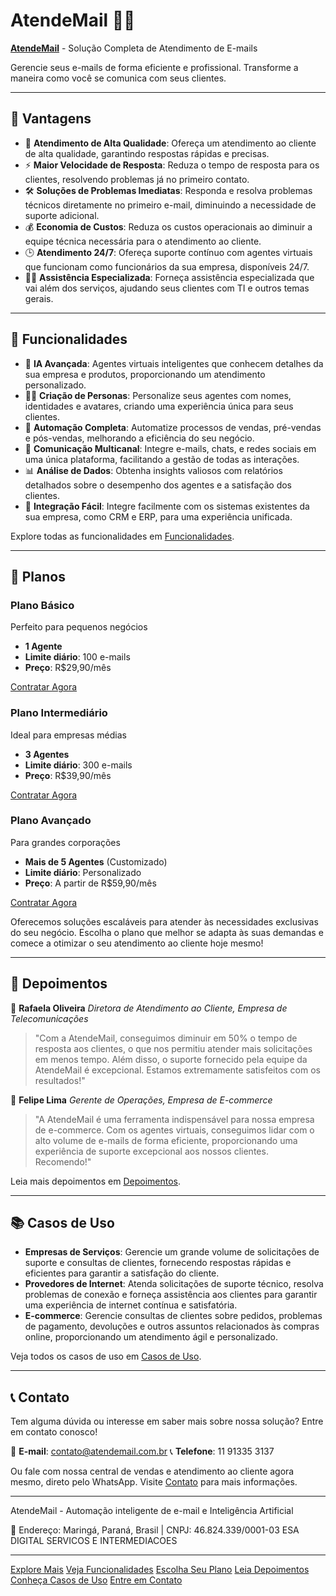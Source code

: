 # AtendeMail 📧✨

**[AtendeMail](https://www.atendemail.com.br)** - Solução Completa de Atendimento de E-mails

Gerencie seus e-mails de forma eficiente e profissional. Transforme a maneira como você se comunica com seus clientes.

---

## 🚀 Vantagens

- 🌟 **Atendimento de Alta Qualidade**: Ofereça um atendimento ao cliente de alta qualidade, garantindo respostas rápidas e precisas.
- ⚡ **Maior Velocidade de Resposta**: Reduza o tempo de resposta para os clientes, resolvendo problemas já no primeiro contato.
- 🛠️ **Soluções de Problemas Imediatas**: Responda e resolva problemas técnicos diretamente no primeiro e-mail, diminuindo a necessidade de suporte adicional.
- 💰 **Economia de Custos**: Reduza os custos operacionais ao diminuir a equipe técnica necessária para o atendimento ao cliente.
- 🕒 **Atendimento 24/7**: Ofereça suporte contínuo com agentes virtuais que funcionam como funcionários da sua empresa, disponíveis 24/7.
- 👨‍🔧 **Assistência Especializada**: Forneça assistência especializada que vai além dos serviços, ajudando seus clientes com TI e outros temas gerais.

---

## 🔧 Funcionalidades

- 🤖 **IA Avançada**: Agentes virtuais inteligentes que conhecem detalhes da sua empresa e produtos, proporcionando um atendimento personalizado.
- 🧑‍🎨 **Criação de Personas**: Personalize seus agentes com nomes, identidades e avatares, criando uma experiência única para seus clientes.
- 🔄 **Automação Completa**: Automatize processos de vendas, pré-vendas e pós-vendas, melhorando a eficiência do seu negócio.
- 📲 **Comunicação Multicanal**: Integre e-mails, chats, e redes sociais em uma única plataforma, facilitando a gestão de todas as interações.
- 📊 **Análise de Dados**: Obtenha insights valiosos com relatórios detalhados sobre o desempenho dos agentes e a satisfação dos clientes.
- 🔗 **Integração Fácil**: Integre facilmente com os sistemas existentes da sua empresa, como CRM e ERP, para uma experiência unificada.

Explore todas as funcionalidades em [Funcionalidades](https://atendemail.com.br/#functionalities).

---

## 💼 Planos

### Plano Básico
Perfeito para pequenos negócios
- **1 Agente**
- **Limite diário**: 100 e-mails
- **Preço**: R$29,90/mês

[Contratar Agora](https://www.atendemail.com.br/#pricing)

### Plano Intermediário
Ideal para empresas médias
- **3 Agentes**
- **Limite diário**: 300 e-mails
- **Preço**: R$39,90/mês

[Contratar Agora](https://www.atendemail.com.br/#pricing)

### Plano Avançado
Para grandes corporações
- **Mais de 5 Agentes** (Customizado)
- **Limite diário**: Personalizado
- **Preço**: A partir de R$59,90/mês

[Contratar Agora](https://www.atendemail.com.br/#pricing)

Oferecemos soluções escaláveis para atender às necessidades exclusivas do seu negócio. Escolha o plano que melhor se adapta às suas demandas e comece a otimizar o seu atendimento ao cliente hoje mesmo!

---

## 🌟 Depoimentos

📢 **Rafaela Oliveira**
*Diretora de Atendimento ao Cliente, Empresa de Telecomunicações*
> "Com a AtendeMail, conseguimos diminuir em 50% o tempo de resposta aos clientes, o que nos permitiu atender mais solicitações em menos tempo. Além disso, o suporte fornecido pela equipe da AtendeMail é excepcional. Estamos extremamente satisfeitos com os resultados!"

📢 **Felipe Lima**
*Gerente de Operações, Empresa de E-commerce*
> "A AtendeMail é uma ferramenta indispensável para nossa empresa de e-commerce. Com os agentes virtuais, conseguimos lidar com o alto volume de e-mails de forma eficiente, proporcionando uma experiência de suporte excepcional aos nossos clientes. Recomendo!"

Leia mais depoimentos em [Depoimentos](https://atendemail.com.br/#testimonials).

---

## 📚 Casos de Uso

- **Empresas de Serviços**: Gerencie um grande volume de solicitações de suporte e consultas de clientes, fornecendo respostas rápidas e eficientes para garantir a satisfação do cliente.
- **Provedores de Internet**: Atenda solicitações de suporte técnico, resolva problemas de conexão e forneça assistência aos clientes para garantir uma experiência de internet contínua e satisfatória.
- **E-commerce**: Gerencie consultas de clientes sobre pedidos, problemas de pagamento, devoluções e outros assuntos relacionados às compras online, proporcionando um atendimento ágil e personalizado.

Veja todos os casos de uso em [Casos de Uso](https://atendemail.com.br/#use-cases).

---

## 📞 Contato

Tem alguma dúvida ou interesse em saber mais sobre nossa solução? Entre em contato conosco!

📧 **E-mail**: [contato@atendemail.com.br](mailto:contato@atendemail.com.br)
📞 **Telefone**: 11 91335 3137

Ou fale com nossa central de vendas e atendimento ao cliente agora mesmo, direto pelo WhatsApp. Visite [Contato](https://atendemail.com.br/#contact) para mais informações.

---

AtendeMail - Automação inteligente de e-mail e Inteligência Artificial

📍 Endereço: Maringá, Paraná, Brasil | CNPJ: 46.824.339/0001-03 ESA DIGITAL SERVICOS E INTERMEDIACOES

---

<a href="https://atendemail.com.br/#features" class="btn">Explore Mais</a>
<a href="https://atendemail.com.br/#functionalities" class="btn">Veja Funcionalidades</a>
<a href="https://atendemail.com.br/#pricing" class="btn">Escolha Seu Plano</a>
<a href="https://atendemail.com.br/#testimonials" class="btn">Leia Depoimentos</a>
<a href="https://atendemail.com.br/#use-cases" class="btn">Conheça Casos de Uso</a>
<a href="https://atendemail.com.br/#contact" class="btn">Entre em Contato</a>

